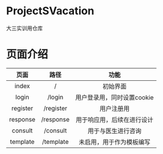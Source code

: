 # ProjectSVacation
大三实训用仓库

# 页面介绍
| 页面 | 路径 | 功能 |
| :---: | :---: | :---: |
| index | / | 初始界面 |
| login | /login | 用户登录用，同时设置cookie |
| register | /register | 用户注册用 |
| response | /response | 用于响应用，后续在进行设计 |
| consult | /consult | 用于与医生进行咨询 |
| template | /template | 未启用，用于作为模板编写 |

